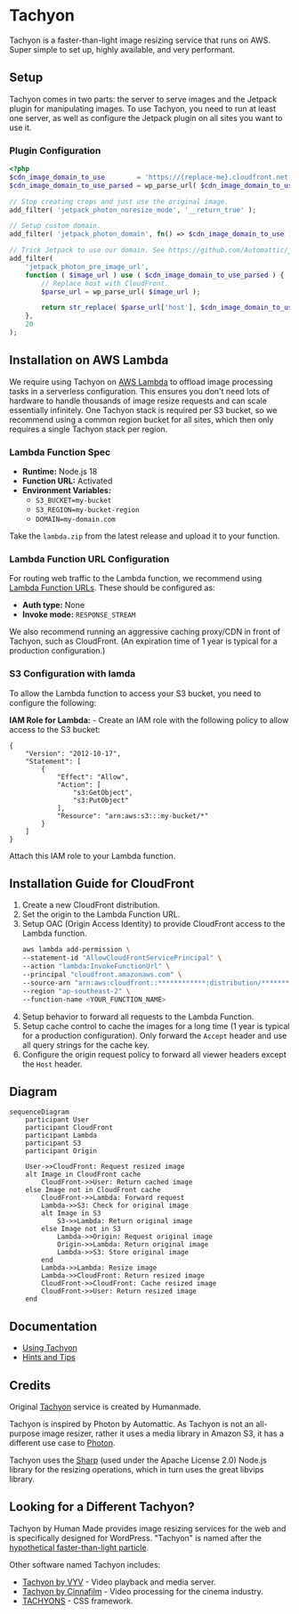 # Tachyon

Tachyon is a faster-than-light image resizing service that runs on AWS. Super simple to set up, highly available, and very performant.

## Setup

Tachyon comes in two parts: the server to serve images and the Jetpack plugin for manipulating images. To use Tachyon, you need to run at least one server, as well as configure the Jetpack plugin on all sites you want to use it.

### Plugin Configuration

```php
<?php
$cdn_image_domain_to_use        = 'https://{replace-me}.cloudfront.net';
$cdn_image_domain_to_use_parsed = wp_parse_url( $cdn_image_domain_to_use );

// Stop creating crops and just use the original image.
add_filter( 'jetpack_photon_noresize_mode', '__return_true' );

// Setup custom domain.
add_filter( 'jetpack_photon_domain', fn() => $cdn_image_domain_to_use );

// Trick Jetpack to use our domain. See https://github.com/Automattic/jetpack/blob/946220362c7db84cad03c7fae4c76c5930b46fd5/projects/packages/image-cdn/src/class-image-cdn-core.php#L163-L175
add_filter(
    'jetpack_photon_pre_image_url',
    function ( $image_url ) use ( $cdn_image_domain_to_use_parsed ) {
        // Replace host with CloudFront.
        $parse_url = wp_parse_url( $image_url );

        return str_replace( $parse_url['host'], $cdn_image_domain_to_use_parsed['host'], $image_url );
    },
    20
);
```

## Installation on AWS Lambda

We require using Tachyon on [AWS Lambda](https://aws.amazon.com/lambda/details/) to offload image processing tasks in a serverless configuration. This ensures you don't need lots of hardware to handle thousands of image resize requests and can scale essentially infinitely. One Tachyon stack is required per S3 bucket, so we recommend using a common region bucket for all sites, which then only requires a single Tachyon stack per region.

### Lambda Function Spec

- **Runtime:** Node.js 18
- **Function URL:** Activated
- **Environment Variables:**
  - `S3_BUCKET=my-bucket`
  - `S3_REGION=my-bucket-region`
  - `DOMAIN=my-domain.com`

Take the `lambda.zip` from the latest release and upload it to your function.

### Lambda Function URL Configuration

For routing web traffic to the Lambda function, we recommend using [Lambda Function URLs](https://docs.aws.amazon.com/lambda/latest/dg/urls-configuration.html). These should be configured as:

- **Auth type:** None
- **Invoke mode:** `RESPONSE_STREAM`

We also recommend running an aggressive caching proxy/CDN in front of Tachyon, such as CloudFront. (An expiration time of 1 year is typical for a production configuration.)

### S3 Configuration with lamda

To allow the Lambda function to access your S3 bucket, you need to configure the following:

**IAM Role for Lambda:**
    - Create an IAM role with the following policy to allow access to the S3 bucket:


    {
        "Version": "2012-10-17",
        "Statement": [
            {
                "Effect": "Allow",
                "Action": [
                    "s3:GetObject",
                    "s3:PutObject"
                ],
                "Resource": "arn:aws:s3:::my-bucket/*"
            }
        ]
    }


Attach this IAM role to your Lambda function.

## Installation Guide for CloudFront

1. Create a new CloudFront distribution.
2. Set the origin to the Lambda Function URL.
3. Setup OAC (Origin Access Identity) to provide CloudFront access to the Lambda function.
    ```bash
    aws lambda add-permission \
    --statement-id "AllowCloudFrontServicePrincipal" \
    --action "lambda:InvokeFunctionUrl" \
    --principal "cloudfront.amazonaws.com" \
    --source-arn "arn:aws:cloudfront::************:distribution/***********" \
    --region "ap-southeast-2" \
    --function-name <YOUR_FUNCTION_NAME>
    ```
4. Setup behavior to forward all requests to the Lambda Function.
5. Setup cache control to cache the images for a long time (1 year is typical for a production configuration). Only forward the `Accept` header and use all query strings for the cache key.
6. Configure the origin request policy to forward all viewer headers except the `Host` header.

## Diagram

```mermaid
sequenceDiagram
    participant User
    participant CloudFront
    participant Lambda
    participant S3
    participant Origin

    User->>CloudFront: Request resized image
    alt Image in CloudFront cache
        CloudFront->>User: Return cached image
    else Image not in CloudFront cache
        CloudFront->>Lambda: Forward request
        Lambda->>S3: Check for original image
        alt Image in S3
            S3->>Lambda: Return original image
        else Image not in S3
            Lambda->>Origin: Request original image
            Origin->>Lambda: Return original image
            Lambda->>S3: Store original image
        end
        Lambda->>Lambda: Resize image
        Lambda->>CloudFront: Return resized image
        CloudFront->>CloudFront: Cache resized image
        CloudFront->>User: Return resized image
    end
```

## Documentation

* [Using Tachyon](./docs/using.md)
* [Hints and Tips](./docs/tips.md)

## Credits

Original [Tachyon](https://github.com/humanmade/tachyon) service is created by Humanmade.

Tachyon is inspired by Photon by Automattic. As Tachyon is not an all-purpose image resizer, rather it uses a media library in Amazon S3, it has a different use case to [Photon](https://jetpack.com/support/photon/).

Tachyon uses the [Sharp](https://github.com/lovell/sharp) (used under the Apache License 2.0) Node.js library for the resizing operations, which in turn uses the great libvips library.

## Looking for a Different Tachyon?

Tachyon by Human Made provides image resizing services for the web and is specifically designed for WordPress. "Tachyon" is named after the [hypothetical faster-than-light particle](https://en.wikipedia.org/wiki/Tachyon).

Other software named Tachyon includes:

* [Tachyon by VYV](https://tachyon.video/) - Video playback and media server.
* [Tachyon by Cinnafilm](https://cinnafilm.com/product/tachyon/) - Video processing for the cinema industry.
* [TACHYONS](https://tachyons.io/) - CSS framework.